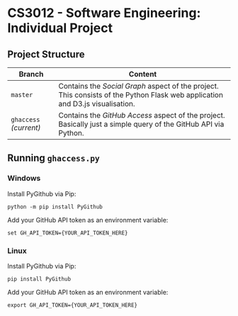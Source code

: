 # CS3012 - Software Engineering: Individual Project

## Project Structure

| Branch | Content |
| - | - |
| `master` | Contains the *Social Graph* aspect of the project. This consists of the Python Flask web application and D3.js visualisation. |
| `ghaccess` *(current)* | Contains the *GitHub Access* aspect of the project. Basically just a simple query of the GitHub API via Python. |

## Running `ghaccess.py`

### Windows

Install PyGithub via Pip:

```
python -m pip install PyGithub
```

Add your GitHub API token as an environment variable:

```
set GH_API_TOKEN={YOUR_API_TOKEN_HERE}
```

### Linux

Install PyGithub via Pip:

```
pip install PyGithub
```

Add your GitHub API token as an environment variable:

```
export GH_API_TOKEN={YOUR_API_TOKEN_HERE}
```
